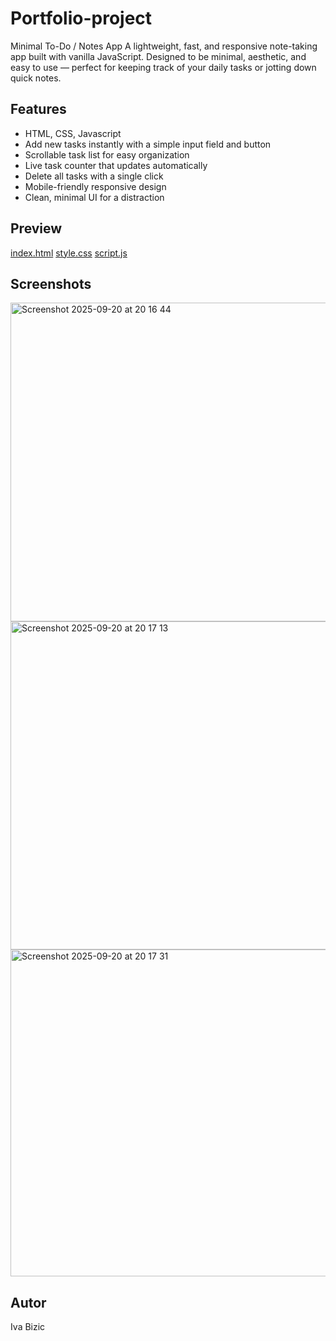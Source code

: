 # Portfolio-project 
Minimal To-Do / Notes App
A lightweight, fast, and responsive note-taking app built with vanilla JavaScript.
Designed to be minimal, aesthetic, and easy to use — perfect for keeping track of your daily tasks or jotting down quick notes.

## Features
- HTML, CSS, Javascript
- Add new tasks instantly with a simple input field and button
- Scrollable task list for easy organization
- Live task counter that updates automatically
- Delete all tasks with a single click
- Mobile-friendly responsive design
- Clean, minimal UI for a distraction

## Preview
[index.html](https://github.com/user-attachments/files/22444074/index.html)
[style.css](https://github.com/user-attachments/files/22444076/style.css)
[script.js](https://github.com/user-attachments/files/22444075/script.js)

## Screenshots
<img width="881" height="510" alt="Screenshot 2025-09-20 at 20 16 44" src="https://github.com/user-attachments/assets/6787360b-760c-4e9e-9953-cec6d0fdbcaf" />
<img width="891" height="525" alt="Screenshot 2025-09-20 at 20 17 13" src="https://github.com/user-attachments/assets/a0fc4a3c-35f7-4956-8ffe-c3dd54db2565" />
<img width="888" height="523" alt="Screenshot 2025-09-20 at 20 17 31" src="https://github.com/user-attachments/assets/673ee61e-4f1e-4022-9f90-6dc0a11500d8" />

## Autor
Iva Bizic
